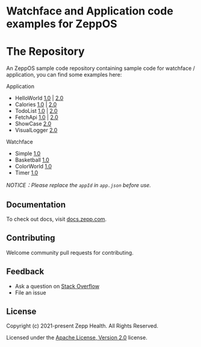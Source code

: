 # Watchface and Application code examples for ZeppOS

# The Repository

An ZeppOS sample code repository containing sample code for watchface / application, you can find some examples here:

Application

* HelloWorld [1.0](./application/1.0/hello-world) | [2.0](./application/2.0/hello-world)
* Calories [1.0](./application/1.0/calories) | [2.0](./application/2.0/calories/)
* TodoList [1.0](./application/1.0/todo-list) | [2.0](./application/2.0/todo-list)
* FetchApi [1.0](./application/1.0/fetch-api) | [2.0](./application/2.0/fetch-api)
* ShowCase [2.0](./application/2.0/showcase)
* VisualLogger [2.0](./application/2.0/visual-logger)

Watchface

* Simple [1.0](./watchface/1.0/simple)
* Basketball [1.0](./watchface/1.0/basketball)
* ColorWorld [1.0](./watchface/1.0/color-world)
* Timer [1.0](./watchface/1.0/timer)

*NOTICE：Please replace the `appId` in `app.json` before use.*

## Documentation

To check out docs, visit [docs.zepp.com](https://docs.zepp.com/).

## Contributing

Welcome community pull requests for contributing.

## Feedback

* Ask a question on [Stack Overflow](https://stackoverflow.com/questions/tagged/ZeppOS)
* File an issue


## License

Copyright (c) 2021-present Zepp Health. All Rights Reserved.

Licensed under the [Apache License, Version 2.0](LICENSE.txt) license.
